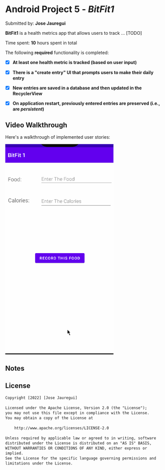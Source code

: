 # Android Project 5 - *BitFit1*

Submitted by: **Jose Jauregui**

**BitFit1** is a health metrics app that allows users to track ... [TODO] 

Time spent: **10** hours spent in total

The following **required** functionality is completed:

- [x] **At least one health metric is tracked (based on user input)**
- [x] **There is a "create entry" UI that prompts users to make their daily entry**
- [x] **New entries are saved in a database and then updated in the RecyclerView**
- [x] **On application restart, previously entered entries are preserved (i.e., are *persistent*)**



## Video Walkthrough

Here's a walkthrough of implemented user stories:

<img src='listFoods.gif' title='Video Walkthrough' width='' alt='Video Walkthrough' />

<!-- Replace this with whatever GIF tool you used! -->

<!-- Recommended tools:
[Kap](https://getkap.co/) for macOS
[ScreenToGif](https://www.screentogif.com/) for Windows
[peek](https://github.com/phw/peek) for Linux. -->

## Notes



## License

    Copyright [2022] [Jose Jauregui]

    Licensed under the Apache License, Version 2.0 (the "License");
    you may not use this file except in compliance with the License.
    You may obtain a copy of the License at

        http://www.apache.org/licenses/LICENSE-2.0

    Unless required by applicable law or agreed to in writing, software
    distributed under the License is distributed on an "AS IS" BASIS,
    WITHOUT WARRANTIES OR CONDITIONS OF ANY KIND, either express or implied.
    See the License for the specific language governing permissions and
    limitations under the License.

